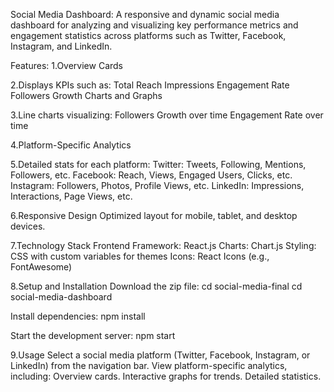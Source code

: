 Social Media Dashboard:
A responsive and dynamic social media dashboard for analyzing and visualizing key performance metrics and engagement statistics across platforms such as Twitter, Facebook, Instagram, and LinkedIn. 

Features:
1.Overview Cards 

2.Displays KPIs such as:
   Total Reach
   Impressions
   Engagement Rate
   Followers Growth
   Charts and Graphs

3.Line charts visualizing:
  Followers Growth over time
  Engagement Rate over time

4.Platform-Specific Analytics

5.Detailed stats for each platform:
  Twitter: Tweets, Following, Mentions, Followers, etc. 
  Facebook: Reach, Views, Engaged Users, Clicks, etc.
  Instagram: Followers, Photos, Profile Views, etc.
  LinkedIn: Impressions, Interactions, Page Views, etc.

6.Responsive Design
  Optimized layout for mobile, tablet, and desktop devices.

7.Technology Stack
   Frontend Framework: React.js
   Charts: Chart.js
   Styling: CSS with custom variables for themes
   Icons: React Icons (e.g., FontAwesome)

8.Setup and Installation
   Download the zip file:
   cd social-media-final
   cd social-media-dashboard
   
   Install dependencies:
   npm install
   
   Start the development server:
   npm start

9.Usage
   Select a social media platform (Twitter, Facebook, Instagram, or LinkedIn) from the navigation bar.
   View platform-specific analytics, including:
   Overview cards.
   Interactive graphs for trends.
   Detailed statistics.
